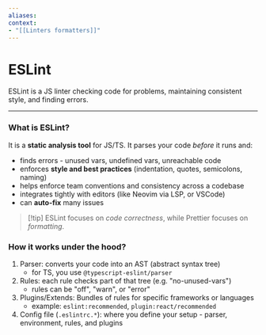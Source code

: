 ```yaml
---
aliases:
context:
- "[[Linters formatters]]"
---
```


# ESLint

ESLint is a JS linter checking code for problems, maintaining consistent style, and finding errors.

---
### What is ESLint?

It is a **static analysis tool** for JS/TS.
It parses your code *before* it runs and:
- finds errors - unused vars, undefined vars, unreachable code
- enforces **style and best practices** (indentation, quotes, semicolons, naming)
- helps enforce team conventions and consistency across a codebase
- integrates tightly with editors (like Neovim via LSP, or VSCode)
- can **auto-fix** many issues

> [!tip] ESLint focuses on *code correctness*, while Prettier focuses on *formatting*.


### How it works under the hood?

1. Parser: converts your code into an AST (abstract syntax tree)
    - for TS, you use `@typescript-eslint/parser`
2. Rules: each rule checks part of that tree (e.g. "no-unused-vars")
    - rules can be "off", "warn", or "error"
3. Plugins/Extends: Bundles of rules for specific frameworks or languages
    - example: `eslint:recommended`, `plugin:react/recommended`
4. Config file (`.eslintrc.*`): where you define your setup - parser, environment, rules, and plugins


